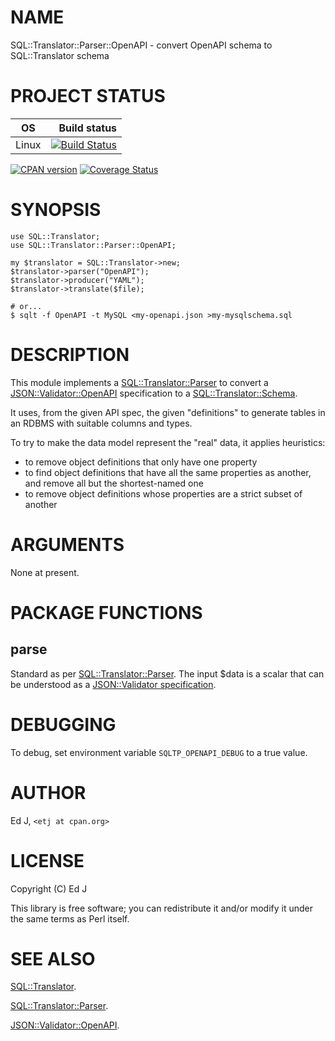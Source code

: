 # NAME

SQL::Translator::Parser::OpenAPI - convert OpenAPI schema to SQL::Translator schema

# PROJECT STATUS

| OS      |  Build status |
|:-------:|--------------:|
| Linux   | [![Build Status](https://travis-ci.org/mohawk2/SQL-Translator-Parser-OpenAPI.svg?branch=master)](https://travis-ci.org/mohawk2/SQL-Translator-Parser-OpenAPI) |

[![CPAN version](https://badge.fury.io/pl/SQL-Translator-Parser-OpenAPI.svg)](https://metacpan.org/pod/SQL::Translator::Parser::OpenAPI) [![Coverage Status](https://coveralls.io/repos/github/mohawk2/SQL-Translator-Parser-OpenAPI/badge.svg?branch=master)](https://coveralls.io/github/mohawk2/SQL-Translator-Parser-OpenAPI?branch=master)

# SYNOPSIS

    use SQL::Translator;
    use SQL::Translator::Parser::OpenAPI;

    my $translator = SQL::Translator->new;
    $translator->parser("OpenAPI");
    $translator->producer("YAML");
    $translator->translate($file);

    # or...
    $ sqlt -f OpenAPI -t MySQL <my-openapi.json >my-mysqlschema.sql

# DESCRIPTION

This module implements a [SQL::Translator::Parser](https://metacpan.org/pod/SQL::Translator::Parser) to convert
a [JSON::Validator::OpenAPI](https://metacpan.org/pod/JSON::Validator::OpenAPI) specification to a [SQL::Translator::Schema](https://metacpan.org/pod/SQL::Translator::Schema).

It uses, from the given API spec, the given "definitions" to generate
tables in an RDBMS with suitable columns and types.

To try to make the data model represent the "real" data, it applies heuristics:

- to remove object definitions that only have one property
- to find object definitions that have all the same properties as another,
and remove all but the shortest-named one
- to remove object definitions whose properties are a strict subset
of another

# ARGUMENTS

None at present.

# PACKAGE FUNCTIONS

## parse

Standard as per [SQL::Translator::Parser](https://metacpan.org/pod/SQL::Translator::Parser). The input $data is a scalar
that can be understood as a [JSON::Validator
specification](https://metacpan.org/pod/JSON::Validator#schema).

# DEBUGGING

To debug, set environment variable `SQLTP_OPENAPI_DEBUG` to a true value.

# AUTHOR

Ed J, `<etj at cpan.org>`

# LICENSE

Copyright (C) Ed J

This library is free software; you can redistribute it and/or modify
it under the same terms as Perl itself.

# SEE ALSO

[SQL::Translator](https://metacpan.org/pod/SQL::Translator).

[SQL::Translator::Parser](https://metacpan.org/pod/SQL::Translator::Parser).

[JSON::Validator::OpenAPI](https://metacpan.org/pod/JSON::Validator::OpenAPI).
